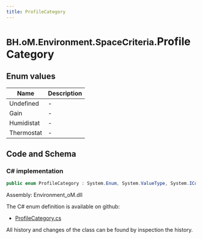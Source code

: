 ```yaml
---
title: ProfileCategory
---
```


# <small>BH.oM.Environment.SpaceCriteria.</small>**ProfileCategory**



## Enum values

| Name            | Description                                                    |
|-----------------|----------------------------------------------------------------|
| Undefined |  -  |
| Gain |  -  |
| Humidistat |  -  |
| Thermostat |  -  |


## Code and Schema

### C# implementation

``` C# title="C#"
public enum ProfileCategory : System.Enum, System.ValueType, System.IComparable, System.ISpanFormattable, System.IFormattable, System.IConvertible
```

Assembly: Environment_oM.dll

The C# enum definition is available on github:

- [ProfileCategory.cs](https://github.com/BHoM/BHoM/blob/develop/Environment_oM/SpaceCriteria\Enums\ProfileCategory.cs)

All history and changes of the class can be found by inspection the history.
